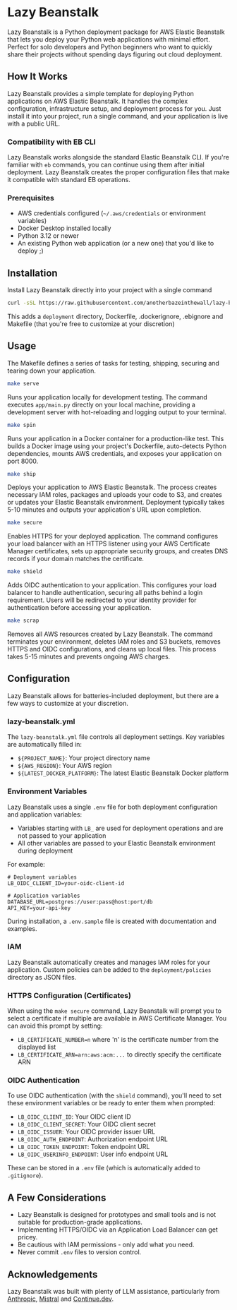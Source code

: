 # Lazy Beanstalk

Lazy Beanstalk is a Python deployment package for AWS Elastic Beanstalk that lets you deploy your Python web applications with minimal effort. Perfect for solo developers and Python beginners who want to quickly share their projects without spending days figuring out cloud deployment.

## How It Works

Lazy Beanstalk provides a simple template for deploying Python applications on AWS Elastic Beanstalk. It handles the complex configuration, infrastructure setup, and deployment process for you. Just install it into your project, run a single command, and your application is live with a public URL.

### Compatibility with EB CLI

Lazy Beanstalk works alongside the standard Elastic Beanstalk CLI. If you're familiar with `eb` commands, you can continue using them after initial deployment. Lazy Beanstalk creates the proper configuration files that make it compatible with standard EB operations.

### Prerequisites

- AWS credentials configured (`~/.aws/credentials` or environment variables)
- Docker Desktop installed locally 
- Python 3.12 or newer
- An existing Python web application (or a new one) that you'd like to deploy ;) 

## Installation

Install Lazy Beanstalk directly into your project with a single command 

```bash
curl -sSL https://raw.githubusercontent.com/anotherbazeinthewall/lazy-beanstalk/main/installer.sh | bash
```

This adds a `deployment` directory, Dockerfile, .dockerignore, .ebignore and Makefile (that you're free to customize at your discretion)

## Usage

The Makefile defines a series of tasks for testing, shipping, securing and tearing down your application. 
```bash
make serve
```
Runs your application locally for development testing. The command executes `app/main.py` directly on your local machine, providing a development server with hot-reloading and logging output to your terminal.
```bash
make spin
```
Runs your application in a Docker container for a production-like test. This builds a Docker image using your project's Dockerfile, auto-detects Python dependencies, mounts AWS credentials, and exposes your application on port 8000.
```bash
make ship
```
Deploys your application to AWS Elastic Beanstalk. The process creates necessary IAM roles, packages and uploads your code to S3, and creates or updates your Elastic Beanstalk environment. Deployment typically takes 5-10 minutes and outputs your application's URL upon completion.
```bash
make secure
```
Enables HTTPS for your deployed application. The command configures your load balancer with an HTTPS listener using your AWS Certificate Manager certificates, sets up appropriate security groups, and creates DNS records if your domain matches the certificate.
```bash
make shield
```
Adds OIDC authentication to your application. This configures your load balancer to handle authentication, securing all paths behind a login requirement. Users will be redirected to your identity provider for authentication before accessing your application.
```bash
make scrap
```
Removes all AWS resources created by Lazy Beanstalk. The command terminates your environment, deletes IAM roles and S3 buckets, removes HTTPS and OIDC configurations, and cleans up local files. This process takes 5-15 minutes and prevents ongoing AWS charges.

## Configuration

Lazy Beanstalk allows for batteries-included deployment, but there are a few ways to customize at your discretion. 

### lazy-beanstalk.yml

The `lazy-beanstalk.yml` file controls all deployment settings. Key variables are automatically filled in:

- `${PROJECT_NAME}`: Your project directory name
- `${AWS_REGION}`: Your AWS region
- `${LATEST_DOCKER_PLATFORM}`: The latest Elastic Beanstalk Docker platform

### Environment Variables

Lazy Beanstalk uses a single `.env` file for both deployment configuration and application variables:

- Variables starting with `LB_` are used for deployment operations and are not passed to your application
- All other variables are passed to your Elastic Beanstalk environment during deployment

For example:
```
# Deployment variables
LB_OIDC_CLIENT_ID=your-oidc-client-id

# Application variables
DATABASE_URL=postgres://user:pass@host:port/db
API_KEY=your-api-key
```

During installation, a `.env.sample` file is created with documentation and examples.

### IAM

Lazy Beanstalk automatically creates and manages IAM roles for your application. Custom policies can be added to the `deployment/policies` directory as JSON files.

### HTTPS Configuration (Certificates)

When using the `make secure` command, Lazy Beanstalk will prompt you to select a certificate 
if multiple are available in AWS Certificate Manager. You can avoid this prompt by setting:

- `LB_CERTIFICATE_NUMBER=n` where 'n' is the certificate number from the displayed list
- `LB_CERTIFICATE_ARN=arn:aws:acm:...` to directly specify the certificate ARN

### OIDC Authentication

To use OIDC authentication (with the `shield` command), you'll need to set these environment variables or be ready to enter them when prompted:

- `LB_OIDC_CLIENT_ID`: Your OIDC client ID
- `LB_OIDC_CLIENT_SECRET`: Your OIDC client secret
- `LB_OIDC_ISSUER`: Your OIDC provider issuer URL
- `LB_OIDC_AUTH_ENDPOINT`: Authorization endpoint URL
- `LB_OIDC_TOKEN_ENDPOINT`: Token endpoint URL
- `LB_OIDC_USERINFO_ENDPOINT`: User info endpoint URL

These can be stored in a `.env` file (which is automatically added to `.gitignore`).

## A Few Considerations

- Lazy Beanstalk is designed for prototypes and small tools and is not suitable for production-grade applications.
- Implementing HTTPS/OIDC via an Application Load Balancer can get pricey. 
- Be cautious with IAM permissions - only add what you need.
- Never commit `.env` files to version control.

## Acknowledgements

Lazy Beanstalk was built with plenty of LLM assistance, particularly from [Anthropic](https://github.com/anthropics), [Mistral](https://github.com/mistralai) and [Continue.dev](https://github.com/continuedev/continue).